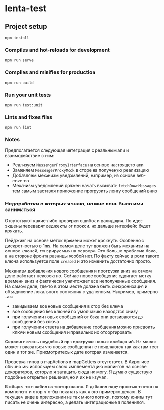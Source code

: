 # lenta-test

## Project setup
```
npm install
```

### Compiles and hot-reloads for development
```
npm run serve
```

### Compiles and minifies for production
```
npm run build
```

### Run your unit tests
```
npm run test:unit
```

### Lints and fixes files
```
npm run lint
```

### Notes

Предполагается следующая интеграция с реальным апи и взаимодействие с ним:
* Реализуем `MessengerProxyInterface` на основе настоящего апи
* Заменяем `MessengerProxyMock` в сторе на полученую реализацию
* Добавляем механизм уведомлений, например, на основе веб-сокетов
* Механизм уведомлений должен начать вызывать `fetchDownMessages` тем самым заставля приложение прогрузить ленту сообщений вниз


### Недоработки о которых я знаю, но мне лень было ими заниматься
Отсутствуют какие-либо проверки ошибок и валидация.
По идее экшены переварят реджекты от прокси, но дальше интерфейс
будет крякать.

Пейджинг на основе меток времени может крякнуть.
Особенно с дискретностью в 1ms. На самом деле тут должен быть механизм
на основе ключей, генерируемых на сервере. Это больше проблема бэка,
а на стороне фронта разницы особой нет. По факту сейчас в роли такого
ключа используется поле `created` и это изменить достаточно просто.  

Механизм добавления нового сообщения и прогрузки вниз на самом деле
работает некоректно. Сейчас новое сообщение сдвигает метку времени
вниз и фактически уничтожает все неполученные сообщения. На самом деле,
где-то в этом месте должна быть синхронизация и объядинение локального
состояния с удаленным. Например, примерно так:
* закидываем все новые сообщения в стор без ключа
* все сообщения без ключей по умолчанию находятся снизу
* при получении новых сообщений от бэка они встаиваются до сообщений без ключа
* при получении ответа на добавление сообщения можно присвоить ключи новым сообщения
  и правильно их отсортировать
  
Скролинг очень неудобный при прогрузке новых сообщений. На моках может
показаться что новые сообщения не появляются так как там тест один и тот же.
Присмотритесь к дате которая изменяется.

Проверка типов в mapActions и mapGetters отсутствует.
В Акронисе обычно мы используем свою имплементацию мапингов
на основе декораторов, которую я затащить сюда не могу.
Я думаю существую подобные открытые решения, но я их не изучал. 

В общем-то я забил на тестирование. Я добавил пару простых тестов на компонент 
и стор что-бы показать как я это примерно делаю. В текущем виде в
приложении не так много логики, поэтому юниты тут писать не очень интересно,
а делать интеграционые я поленился.
  
